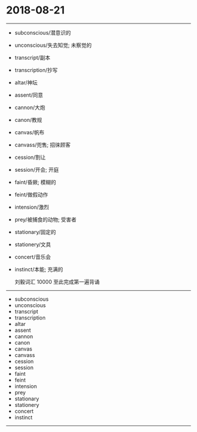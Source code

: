 # 2018-08-21

---

- subconscious/潜意识的
- unconscious/失去知觉; 未察觉的
- transcript/副本
- transcription/抄写
- altar/神坛
- assent/同意
- cannon/大炮
- canon/教规
- canvas/帆布
- canvass/兜售; 招徕顾客
- cession/割让
- session/开会; 开庭
- faint/昏厥; 模糊的
- feint/做假动作
- intension/激烈
- prey/被捕食的动物; 受害者
- stationary/固定的
- stationery/文具
- concert/音乐会
- instinct/本能; 充满的

    刘毅词汇 10000 至此完成第一遍背诵

---

- subconscious
- unconscious
- transcript
- transcription
- altar
- assent
- cannon
- canon
- canvas
- canvass
- cession
- session
- faint
- feint
- intension
- prey
- stationary
- stationery
- concert
- instinct

---
